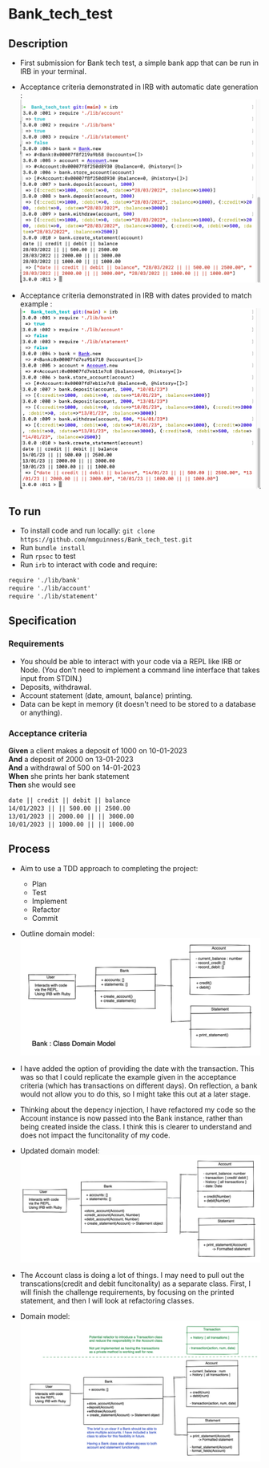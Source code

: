 # Bank_tech_test

## Description
* First submission for Bank tech test, a simple bank app that can be run in IRB in your terminal.

* Acceptance criteria demonstrated in IRB with automatic date generation : 
![Diagram](images/IRB_example_01.png)

* Acceptance criteria demonstrated in IRB with dates provided to match example : 
![Diagram](images/IRB_example_02.png)


## To run
* To install code and run locally:
 `git clone https://github.com/mmguinness/Bank_tech_test.git`
* Run `bundle install`
* Run `rpsec` to test
* Run `irb` to interact with code and require:
```
require './lib/bank'
require './lib/account'
require './lib/statement'
```

## Specification

### Requirements

* You should be able to interact with your code via a REPL like IRB or Node.  (You don't need to implement a command line interface that takes input from STDIN.)
* Deposits, withdrawal.
* Account statement (date, amount, balance) printing.
* Data can be kept in memory (it doesn't need to be stored to a database or anything).

### Acceptance criteria

**Given** a client makes a deposit of 1000 on 10-01-2023  
**And** a deposit of 2000 on 13-01-2023  
**And** a withdrawal of 500 on 14-01-2023  
**When** she prints her bank statement  
**Then** she would see

```
date || credit || debit || balance
14/01/2023 || || 500.00 || 2500.00
13/01/2023 || 2000.00 || || 3000.00
10/01/2023 || 1000.00 || || 1000.00
```

## Process

* Aim to use a TDD approach to completing the project:
   - Plan
   - Test
   - Implement
   - Refactor
   - Commit

* Outline domain model:
![Diagram](images/Domain_model_01.png)

* I have added the option of providing the date with the transaction. This was so that I could replicate the example given in the acceptance criteria (which has transactions on different days). On reflection, a bank would not allow you to do this, so I might take this out at a later stage. 

* Thinking about the depency injection, I have refactored my code so the Account instance is now passed into the Bank instance, rather than being created inside the class. I think this is clearer to understand and does not impact the funcitonality of my code.

* Updated domain model: 
![Diagram](images/Domain_model_03.png)

* The Account class is doing a lot of things. I may need to pull out the transcations(credit and debit funcitonality) as a separate class. First, I will finish the challenge requirements, by focusing on the printed statement, and then I will look at refactoring classes.

* Domain model: 
![Diagram](images/Domain_model_04.png)

